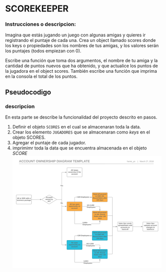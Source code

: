 # SCOREKEEPER
### Instrucciones o descripcion:
Imagina que estás jugando un juego con algunas amigas y quieres ir registrando el puntaje de cada una. Crea un object llamado scores donde los keys o propiedades son los nombres de tus amigas, y los valores serán los puntajes (todos empiezan con 0).

Escribe una función que toma dos argumentos, el nombre de tu amiga y la cantidad de puntos nuevos que ha obtenido, y que actualice los puntos de la jugadora en el object scores. También escribe una función que imprima en la consola el total de los puntos.
## Pseudocodigo
### descripcion

En esta parte se describe la funcionalidad del proyecto descrito en pasos.
1. Definir el objeto `SCORES` en el cual se almacenaran toda la data.
2. Crear los elemento `JUGADORES` que se almacenaran como *keys* en el objeto SCORES.
3. Agregar el puntaje de cada jugador.
4. imprimimr toda la data que se encuentra almacenada en el objeto _SCORE_
![diagrama](assets/img/diagrama.png)
